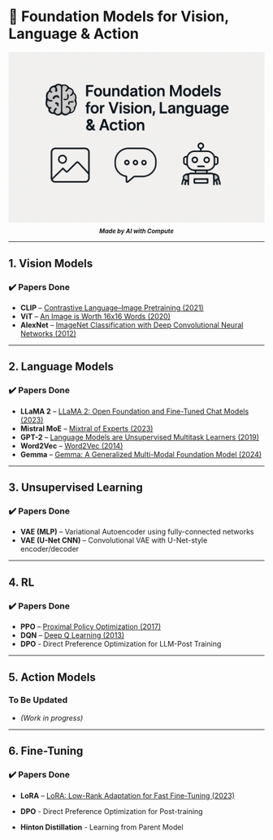 # 🧠 Foundation Models for Vision, Language & Action

<p align="center">
  <img src="main.png" alt="Foundation Models Header" width="600"/>
  <br>
<sub><strong><em>Made by AI with Compute</em></strong></sub>
</p>

---

## 1️. Vision Models

### ✔️ Papers Done 
- **CLIP** – [Contrastive Language–Image Pretraining (2021)](https://arxiv.org/abs/2103.00020)  
- **ViT** – [An Image is Worth 16x16 Words (2020)](https://arxiv.org/abs/2010.11929)  
- **AlexNet** – [ImageNet Classification with Deep Convolutional Neural Networks (2012)](https://papers.nips.cc/paper/4824-imagenet-classification-with-deep-convolutional-neural-networks.pdf)

---

## 2️. Language Models

### ✔️ Papers Done
- **LLaMA 2** – [LLaMA 2: Open Foundation and Fine-Tuned Chat Models (2023)](https://arxiv.org/abs/2307.09288)
- **Mistral MoE** – [Mixtral of Experts (2023)](https://arxiv.org/abs/2401.04088)
- **GPT-2** – [Language Models are Unsupervised Multitask Learners (2019)](https://cdn.openai.com/better-language-models/language_models_are_unsupervised_multitask_learners.pdf)
- **Word2Vec** – [Word2Vec (2014)](https://arxiv.org/abs/1301.3812)
- **Gemma** – [Gemma: A Generalized Multi-Modal Foundation Model (2024)](https://arxiv.org/abs/2401.04088)



---

## 3️. Unsupervised Learning

### ✔️ Papers Done
- **VAE (MLP)** – Variational Autoencoder using fully-connected networks
- **VAE (U-Net CNN)** – Convolutional VAE with U-Net-style encoder/decoder 

--- 

## 4. RL 

### ✔️ Papers Done
- **PPO** – [Proximal Policy Optimization (2017)](https://arxiv.org/abs/1707.06347)
- **DQN** – [Deep Q Learning (2013)](https://arxiv.org/abs/1310.5670)
- **DPO** - Direct Preference Optimization for LLM-Post Training 

--- 

## 5. Action Models 

### To Be Updated
- *(Work in progress)*

---

## 6. Fine-Tuning 

###  ✔️ Papers Done
- **LoRA** – [LoRA: Low-Rank Adaptation for Fast Fine-Tuning (2023)](https://arxiv.org/abs/2304.00062)

- **DPO** - Direct Preference Optimization for Post-training 

- **Hinton Distillation** - Learning from Parent Model 
